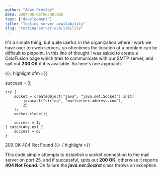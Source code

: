 ```yaml
---
author: "Adam Presley"
date: 2007-06-05T06:48:00Z
tags: ["development"]
title: "Testing server availability"
slug: "testing-server-availability"
---
```


It's a simple thing, but quite useful. In the organization where I work
we have over ten web servers, so oftentimes the location of a problem
can be difficult to pinpoint. In this line of thought I was asked to
create a ColdFusion page which tries to communicate with our SMTP
server, and spit out **200 OK** if it is available. So here's one
approach.

{{< highlight cfm >}}
<cfsetting showdebugoutput="false">

<cfscript>
	success = 0;

	try {
		socket = createObject("java", "java.net.Socket").init(
			javacast("string", "mailserver.address.com"),
			25
		);
		socket.close();

		success = 1;
	} catch(Any ex) {
		success = 0;
	}
</cfscript>

<cfif success>
	<cfset getPageContext().getOut().clearBuffer() />200 OK<cfabort />
<cfelse>
	<cfset getPageContext().getOut().clearBuffer() />404 Not Found<cfabort />
</cfif>
{{< / highlight >}}

This code simple attempts to establish a socket connection to the mail
server on port 25, and if successful, spits out **200 OK**, otherwise it
reports **404 Not Found**. On failure the ***java.net.Socket*** class
throws an exception.
